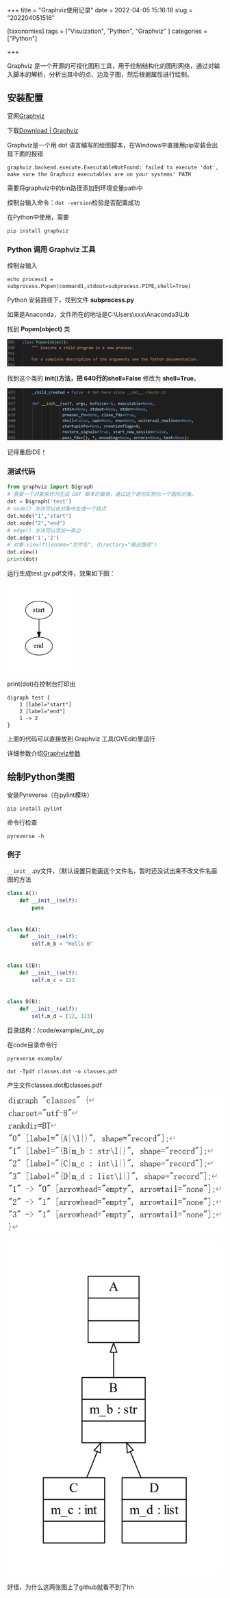 +++
title = "Graphviz使用记录"
date = 2022-04-05 15:16:18
slug = "202204051516"

[taxonomies]
tags = ["Visuization", "Python", "Graphviz" ]
categories = ["Python"]

+++

<!-- more -->

Graphviz 是一个开源的可视化图形工具，用于绘制结构化的图形网络，通过对输入脚本的解析，分析出其中的点、边及子图，然后根据属性进行绘制。

## 安装配置

官网[Graphviz](http://www.graphviz.org/)

下载[Download | Graphviz](https://graphviz.org/download/)

Graphviz是一个用 dot 语言编写的绘图脚本，在Windows中直接用pip安装会出现下面的报错

```
graphviz.backend.execute.ExecutableNotFound: failed to execute 'dot', make sure the Graphviz executables are on your systems' PATH
```

需要将graphviz中的bin路径添加到环境变量path中

控制台输入命令：`dot -version`检验是否配置成功

在Python中使用，需要

```
pip install graphviz
```

### Python 调用 Graphviz 工具

控制台输入

```
echo process1 = subprocess.Popen(command1,stdout=subprocess.PIPE,shell=True)
```

Python 安装路径下，找到文件 **subprocess.py**

如果是Anaconda，文件所在的地址是C:\Users\xxx\Anaconda3\Lib

找到 **Popen(object)** 类

![](.\img\popen.png)

找到这个类的 **init()**方法，把 640行的**shell=False** 修改为 **shell=True**。

![](.\img\init.png)

记得重启IDE！

### 测试代码

```python
from graphviz import Digraph
# 需要一个对象来作为生成 DOT 脚本的载体，通过这个语句实例化一个图形对象。
dot = Digraph('test')
# node() 方法可以在对象中生成一个结点
dot.node("1","start")
dot.node("2","end")
# edge() 方法可以添加一条边
dot.edge('1','2')
# 对象.view(filename="文件名", directory="输出路径")
dot.view()
print(dot)
```

运行生成test.gv.pdf文件，效果如下图：

<img src=".\img\res.png" style="zoom:50%;" />

print(dot)在控制台打印出

```
digraph test {
	1 [label="start"]
	2 [label="end"]
	1 -> 2
}
```

上面的代码可以直接放到 Graphviz 工具(GVEdit)里运行



详细参数介绍[Graphviz参数](https://www.cnblogs.com/Zzbj/p/11431015.html)



## 绘制Python类图

安装Pyreverse（在pylint模块）

```
pip install pylint
```

命令行检查

```
pyreverse -h
```

### 例子

`__init__`.py文件，（默认设置只能画这个文件名，暂时还没试出来不改文件名画图的方法

```python
class A():
    def __init__(self):
        pass


class B(A):
    def __init__(self):
        self.m_b = "Hello B"


class C(B):
    def __init__(self):
        self.m_c = 123


class D(B):
    def __init__(self):
        self.m_d = [12, 123]
```

目录结构：/code/example/\__init__.py

在code目录命令行

```
pyreverse example/
```

```
dot -Tpdf classes.dot -o classes.pdf
```

产生文件classes.dot和classes.pdf

![](.\img\0.png)

![](.\img\1.png)

好怪，为什么这两张图上了github就看不到了hh
